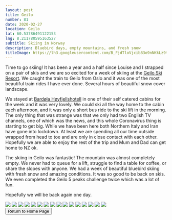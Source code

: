 ```yaml
---
layout: post
title: Geilo
number: 81
date: 2020-02-27
location: Geilo
lat: 60.53786491122153
lng: 8.211780595163527
subtitle: Skiing in Norway
description: Bluebird days, empty mountains, and fresh snow
titleImage: https://lh3.googleusercontent.com/B_FjdTloVjcib83o9nNKkLz9tzY3mRG_RQ5fzpqv1tpxBaLnrd0xcBIN3IuskwaPzsIEYGsqcsdOJgqNCpxzC60z1LyYKLHJxRvQa9ZtmCGUWwn1APvUtvpRIw9Pow4y_b3pQmQ08nU=w2400
---
```


Time to go skiing! It has been a year and a half since Louise and I strapped on a pair of skis and we are so excited for a week of skiing at the <a target="_blank" href="https://slaattaskisenter.no/en/">Geilo Ski Resort</a>. 
We caught the train to Geilo from Oslo and it was one of the most beautiful train rides I have ever done. Several hours of beautiful snow cover landscape. 

We stayed at <a target="_blank" href="https://bardola.no/en/">Bardøla Høyfjellshotell</a> in one of their self catered cabins for the week and it was very lovely. We could ski all the way home to the cabin each afternoon, and it was only a short bus ride to the ski lift in the morning. 
The only thing that was strange was that we only had two English TV channels, one of which was the news, and this whole Coronavirus thing is starting to get big. While we have been here both Northern Italy and Iran have gone into lockdown. At least we are spending all our time outside wrapped from head to toe and are only in close contact with each other. Hopefully we are able to enjoy the rest of the trip and Mum and Dad can get home to NZ ok. 

The skiing in Geilo was fantastic! The mountain was almost completely empty. We never had to queue for a lift, struggle to find a table for coffee, or share the slopes with anyone. We had a week of beautiful bluebird skiing with fresh snow and amazing conditions. It was so good to be back on skis. We even completed the Geilo 5 peaks challenge twice which was a lot of fun.

Hopefully we will be back again one day. 

<img src="https://lh3.googleusercontent.com/fmHQzTKOkN4aZUSIUFw4P-l7q649sXmAQHYDrCG6G1I7kqwBN1DjZs8Md7FZkNA_jyLxLkWbyPU8jA185ZwhOxpwPXXIZs1MWU3PYUIM4OQm-MjQYRmIe6t8IlNcGl_1z52HcTGHLbA=w2400" class="image1">
<img src="https://lh3.googleusercontent.com/vKDQYe_zQ-lAuPSG19dse8nswEeL3qpp1xxOpnyJhWLNHpuOHH0lJBpkzqJ9j1cHzI9Dq-CuhW-geaEF4MmVN2G_wnv8bd2qR-xa3ghHmucwWrojxudHUrmi8yM-GnH83fEZLE6gIK4=w2400" class="image1">
<img src="https://lh3.googleusercontent.com/IouuCM0IcmkWkhqtDQ7NwP58SwDeVYA5Pgt87gDbsO_aSWmfvdVdm9gGXlQ3yrcKEqQFnn5vgei0DHkZ90c5FwQ9USBwQsg5keOT2znTrGdsrGCJPO22gc5lkhGFzZJ9-ds0J2uSmWU=w2400" class="image1">
<img src="https://lh3.googleusercontent.com/iBAdhl-Hs29ITF_nlNgprj17Q2A4JKoAresdrlvehMFcTr8fa2LuhXDqIqwNjmmek76x06Rp1x2Iiu-bAy-840udc9vItt8Bh5WlcPUv4BXn_TsNs9uELetNRK3Rm7jgItTqhltBzKE=w2400" class="image1">
<img src="https://lh3.googleusercontent.com/kD2sC6v-Vs1kZRd2JTYq5WfW0h0ylgB_rGWpO-Eyet9wxuzwNZ30mCIp3uhkEGeCaWjZqlTvC-eclKaqBXIf3gzVinOPOn7eiPjuTIa1MufzjZw1YVU3PbNOMDclNipZW2XNrdc7lds=w2400" class="image1">
<img src="https://lh3.googleusercontent.com/a1kFIqdS6Bxgd0wcRunxAAFP7jDvRL4ghcSogrQF-ZMJZxCeDKSYn4QJCx-BKcPklIb3rJfcCWLxq46xPvMIexySQYoB7_d357YP7wz7pctVKa7c1t0DxLAeiwW-JwlfIZQKAZR7cj4=w2400" class="image1">
<img src="https://lh3.googleusercontent.com/77smDfgkoSJ5xnp2AL5CbS4ZQ0McS1G3mRtmcOahW89KiX4g4kH0-Y88SSFVUXwZaOR_it3vmrESs5ZVOEZkgNi1mutUQJffR9MzD6KfAgWTNVamYmyvnJI-IV0PPeYT7mmLcHNDsJg=w2400" class="image1">
<img src="https://lh3.googleusercontent.com/YpHcYTaaiKxCMrbnW1R38_YqoaP6S-cXAyhT-Lbwz2-jmSI8nYxThqKLqQ4z7rfqRgmH6e7kR5JDBDcA-ji0fwIC4vk-FVrUk8Jbbtsolc-TomHfY49te41Rt0PYI6c2hLBbgVRHb8Y=w2400" class="image1">
<img src="https://lh3.googleusercontent.com/91m-PqZTBeEtKDmnVKyCfjXP2Jq08bcf6FNag9dCZYa0hmxL_BSuAataHf73ZjTIsPvpjuSxtw16ctYh_D2-8Nd_LaOD-wRW1k-VpVUSKoPHgRX-xQBOXNZrmfdDu_AO3yG7SWYq0So=w2400" class="image1">
<img src="https://lh3.googleusercontent.com/0Yu31jDxcRDTM96b8jUrGd2KRmIBNz_ulfdLJcgTfbwtvMQJH3m5wv1p4APCNoMMChLxI9Um0RGpfSbnMvaAZYj1brem-WhzsfcX210SlTcvonTbWzm-Cyo6pgdLvMVsY9US_1cytTU=w2400" class="image1">
<img src="https://lh3.googleusercontent.com/yTJKSPCrCxNTPkoq4JS5vnuDAIoSM2aHs7qW64U74EiXok14_dCEBI29Is5ccZWsGhfIU7F8WqV2UjM30IsKAnyaWF_Ihi3WJHp1Lcnj2GEJBdaHoihOnC53v54yUZnu5soyR2XLsQg=w2400" class="image1">
<img src="https://lh3.googleusercontent.com/-EIIvOIMj08CSmUYgX8YsKcwMhWBZpK5_02LqqKyN3WTS0hagwrrOQEygfqBh0NGSeJzM-4c-hH7E2Kt9gAQ_X1KbJ1EpGwQRpFYqyCEeATgKFfHXxXekxYSqPxOEGgMiYVfK2aX28I=w2400" class="image1">
<img src="https://lh3.googleusercontent.com/-AWWxJsE80nCKvAdNDVrxA-vzlr22eG1S6XUH3m1qFUYLPdiZQmuZldncJ-3eA1Df5odGd6m4zJqZ_nc5lkWu1kJ2Sy2LvekRUgQQ5GQDlJOh4pSGsKw4_sE7oiSb3vuFHeQBU3_fSo=w2400" class="image1">
<img src="https://lh3.googleusercontent.com/CBLHMD0INSzFyEMnTPjLMPCiBI2WOrioudiSIltmiSbo-nYN4Ytz0u5FFMfSwmAa-FQ52opLgOJL6qSqD4xu7NNROK8eWILy3MrJToUPLJ23o_p_apDfLukmYUwLqkz9jQ-M7_w4Hpk=w2400" class="image1">
<img src="https://lh3.googleusercontent.com/jj25Z7bYw7a0BjHqiWkanKhLErJHLZxtq_bFWe0n_H767rPur2tRImHca43KnD4VC068bfKWyKhXF03U8QkTXklKWo3zcAQZLyXekY1KNrkgDXej1cpbgFbIP8FDbMFs9eyiPQlTArI=w2400" class="image1">
<img src="https://lh3.googleusercontent.com/4tfH336KuRuUVdAWuTpm1JNJToDSKQUZVyJo7uxSD5RrfYD0Q92QxFCkP58F3N6e6z22pHVuDUKxUcL7l0a6qnHuiIF8yEMV6_PajdCeOqJ2BYr9lnPBtBdLR5HFuOjvmpG2_8jy-H0=w2400" class="image4">

<div class="wrapper">
  <input type="button" class="button" value="Return to Home Page" onclick="self.close()">
</div>

